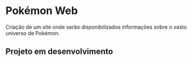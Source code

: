 # Pokémon Web

Criação de um site onde serão disponibilizados informações sobre o vasto universo de Pokémon.

## Projeto em desenvolvimento